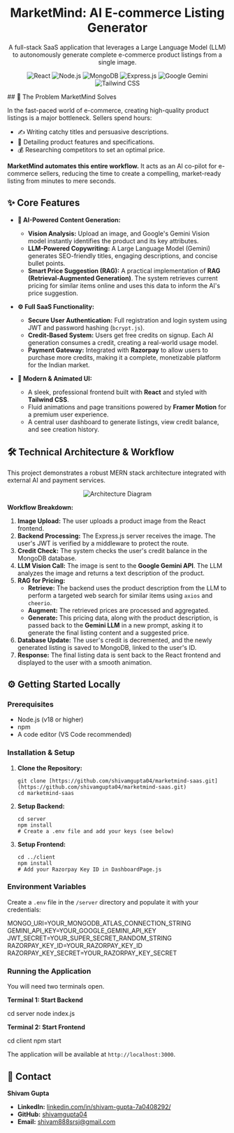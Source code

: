 <div align="center">
  <h1><b>MarketMind: AI E-commerce Listing Generator</b></h1>
  <p>A full-stack SaaS application that leverages a Large Language Model (LLM) to autonomously generate complete e-commerce product listings from a single image.</p>
  
  <p>
    <img src="https://img.shields.io/badge/React-20232A?style=for-the-badge&logo=react&logoColor=61DAFB" alt="React">
    <img src="https://img.shields.io/badge/Node.js-339933?style=for-the-badge&logo=nodedotjs&logoColor=white" alt="Node.js">
    <img src="https://img.shields.io/badge/MongoDB-4EA94B?style=for-the-badge&logo=mongodb&logoColor=white" alt="MongoDB">
    <img src="https://img.shields.io/badge/Express.js-000000?style=for-the-badge&logo=express&logoColor=white" alt="Express.js">
    <img src="https://img.shields.io/badge/Google_Gemini-4285F4?style=for-the-badge&logo=google&logoColor=white" alt="Google Gemini">
    <img src="https://img.shields.io/badge/Tailwind_CSS-38B2AC?style=for-the-badge&logo=tailwind-css&logoColor=white" alt="Tailwind CSS">
  </p>
</div>
## 🚀 The Problem MarketMind Solves

In the fast-paced world of e-commerce, creating high-quality product listings is a major bottleneck. Sellers spend hours:
* ✍️ Writing catchy titles and persuasive descriptions.
* 📸 Detailing product features and specifications.
* 💰 Researching competitors to set an optimal price.

**MarketMind automates this entire workflow.** It acts as an AI co-pilot for e-commerce sellers, reducing the time to create a compelling, market-ready listing from minutes to mere seconds.

## ✨ Core Features

* **🤖 AI-Powered Content Generation:**
  * **Vision Analysis:** Upload an image, and Google's Gemini Vision model instantly identifies the product and its key attributes.
  * **LLM-Powered Copywriting:** A Large Language Model (Gemini) generates SEO-friendly titles, engaging descriptions, and concise bullet points.
  * **Smart Price Suggestion (RAG):** A practical implementation of **RAG (Retrieval-Augmented Generation)**. The system retrieves current pricing for similar items online and uses this data to inform the AI's price suggestion.

* **⚙️ Full SaaS Functionality:**
  * **Secure User Authentication:** Full registration and login system using JWT and password hashing (`bcrypt.js`).
  * **Credit-Based System:** Users get free credits on signup. Each AI generation consumes a credit, creating a real-world usage model.
  * **Payment Gateway:** Integrated with **Razorpay** to allow users to purchase more credits, making it a complete, monetizable platform for the Indian market.

* **🎨 Modern & Animated UI:**
  * A sleek, professional frontend built with **React** and styled with **Tailwind CSS**.
  * Fluid animations and page transitions powered by **Framer Motion** for a premium user experience.
  * A central user dashboard to generate listings, view credit balance, and see creation history.

## 🛠️ Technical Architecture & Workflow

This project demonstrates a robust MERN stack architecture integrated with external AI and payment services.

<div align="center">
<img src="https://www.google.com/search?q=https://via.placeholder.com/800x300.png%3Ftext%3DReact%2BFrontend%2B->+Express+Backend+->+MongoDB/Gemini/Razorpay" alt="Architecture Diagram">
</div>

**Workflow Breakdown:**

1.  **Image Upload:** The user uploads a product image from the React frontend.
2.  **Backend Processing:** The Express.js server receives the image. The user's JWT is verified by a middleware to protect the route.
3.  **Credit Check:** The system checks the user's credit balance in the MongoDB database.
4.  **LLM Vision Call:** The image is sent to the **Google Gemini API**. The LLM analyzes the image and returns a text description of the product.
5.  **RAG for Pricing:**
    * **Retrieve:** The backend uses the product description from the LLM to perform a targeted web search for similar items using `axios` and `cheerio`.
    * **Augment:** The retrieved prices are processed and aggregated.
    * **Generate:** This pricing data, along with the product description, is passed back to the **Gemini LLM** in a new prompt, asking it to generate the final listing content and a suggested price.
6.  **Database Update:** The user's credit is decremented, and the newly generated listing is saved to MongoDB, linked to the user's ID.
7.  **Response:** The final listing data is sent back to the React frontend and displayed to the user with a smooth animation.

## ⚙️ Getting Started Locally

### Prerequisites
* Node.js (v18 or higher)
* npm
* A code editor (VS Code recommended)

### Installation & Setup

1.  **Clone the Repository:**
    ```
    git clone [https://github.com/shivamgupta04/marketmind-saas.git](https://github.com/shivamgupta04/marketmind-saas.git)
    cd marketmind-saas
    ```

2.  **Setup Backend:**
    ```
    cd server
    npm install
    # Create a .env file and add your keys (see below)
    ```

3.  **Setup Frontend:**
    ```
    cd ../client
    npm install
    # Add your Razorpay Key ID in DashboardPage.js
    ```

### Environment Variables

Create a `.env` file in the `/server` directory and populate it with your credentials:

MONGO_URI=YOUR_MONGODB_ATLAS_CONNECTION_STRING
GEMINI_API_KEY=YOUR_GOOGLE_GEMINI_API_KEY
JWT_SECRET=YOUR_SUPER_SECRET_RANDOM_STRING
RAZORPAY_KEY_ID=YOUR_RAZORPAY_KEY_ID
RAZORPAY_KEY_SECRET=YOUR_RAZORPAY_KEY_SECRET


### Running the Application

You will need two terminals open.

**Terminal 1: Start Backend**

cd server
node index.js


**Terminal 2: Start Frontend**

cd client
npm start

The application will be available at `http://localhost:3000`.

## 👤 Contact

**Shivam Gupta**

* **LinkedIn:** [linkedin.com/in/shivam-gupta-7a0408292/](https://www.linkedin.com/in/shivam-gupta-7a0408292/)
* **GitHub:** [shivamgupta04](https://www.google.com/search?q=https://github.com/shivamgupta04)
* **Email:** shivam888srsj@gmail.com
